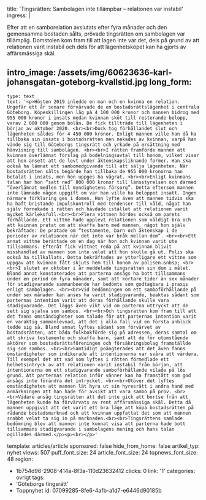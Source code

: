 title: 'Tingsrätten: Sambolagen inte tillämpbar – relationen var instabil'
ingress: |
  <p>Efter att en samborelation avslutats efter fyra månader och den gemensamma bostaden sålts, prövade tingsrätten om sambolagen var tillämplig. Domstolen kom fram till att lagen inte var det, dels på grund av att relationen varit instabil och dels för att lägenhetsköpet kan ha gjorts av affärsmässiga skäl.
  </p>
  
intro_image: /assets/img/60623636-karl-johansgatan-goteborg-kvallstid.jpg
long_form:
  -
    type: text
    text: '<p>Hösten 2019 inledde en man och en kvinna en relation. Ungefär ett år senare förvärvade de en bostadsrättslägenhet i centrala Göteborg. Köpeskillingen låg på 4 100 000 kronor och mannen bidrog med 955 000 kronor i insats medan kvinnan sköt till resterande belopp, varav 2 000 000 genom bolån. De fick tillträde till lägenheten i början av oktober 2020. <br><br>Dock tog förhållandet slut och lägenheten såldes för 4 450 000 kronor. Enligt mannen ville han då ha tillbaka sin insats i bostadsrätten men nekades av kvinnan, varpå han vände sig till Göteborgs tingsrätt och yrkade på ersättning med hänvisning till sambolagen. <br><br>I rätten framförde mannen att kvinnan överlämnat förslag på bodelningsavtal till honom, vilket visar att hon ansett att de levt under äktenskapsliknande former. Han ska också ha lämnat ett sambomedgivande till att sälja lägenheten. När bostadsrätten sålts begärde han tillbaka de 955 000 kronorna han betalat i insats, men hon uppges ha vägrat. <br><br>Enligt kvinnans talan har hon “satt ned” 800 000 kronor till länsstyrelsen och därmed “överlämnat medlen till myndighetens försorg”. Detta eftersom mannen inte lämnade någon uppgift om var han ville ha beloppet insatt. Ingen närmare förklaring ges i domen. Hon lyfte även att mannen tidvis ska ha haft bristande impulskontroll med tendenser till våld, något han själv förnekade i rätten och hävdade istället att relationen varit mycket kärleksfull.<br><br>Flera vittnen hördes också om parets förhållande. Ett vittne hade upplevt relationen som väldigt bra och att kvinnan pratat om att skaffa barn med mannen, något hon själv bekräftade: De pratade om “testamente, barn och äktenskap i de perioder av relationen när det inte var bråk mellan dem”. <br><br>Ett annat vittne berättade om en dag när hon och kvinnan varit ute tillsammans. Efteråt fick vittnet reda på att kvinnan blivit misshandlad av mannen som inte velat att hon skulle gå ut. Polis ska också ha tillkallats. Detta bekräftades av ytterligare ett vittne som uppgav att kvinnan fått skjuts hem till honom av polisen.&nbsp; <br><br>I slutet av oktober i år meddelade tingsrätten sin dom i målet. Bland annat konstaterades att parterna ansågs ha bott tillsammans under en period om fyra månader, samt att kortare tider än sex månader för stadigvarande sammanboende har bedömts som godtagbara i praxis enligt sambolagen. <br><br>Vid bedömningen om ett samboförhållande på under sex månader kan anses ha varit stadigvarande, beaktas sådant som parternas intention varit att deras förhållande skulle vara stadigvarande. Det läggs även vikt vid om parterna uttryckt att de sett sig själva som sambos. <br><br>Och tingsrätten kom fram till att det fanns omständigheter som talade för att parternas intention varit en varaktig sammanlevnad, att det i alla fall vid en första anblick tedde sig så. Bland annat lyftes sådant som förvärvet av bostadsrätten, att båda folkbokförde sig på adressen, deras samtal om att skriva testamente och skaffa barn, samt att de för utomstående aktörer som bostadsrättsföreningen och försäkringsbolag framställde sig som sambos. <br><br>Samtidigt poängterades att det även fanns omständigheter som indikerade att intentionerna var svåra att värdera. Till exempel det att vad som lyftes i rätten förmedlade ett helhetsintryck av att relationen varit instabil från början, att intentionerna om ett stadigvarande samboförhållande vilade på lös grund. Att parternas relation inför vänner kan ha framstått som god ansågs inte förändra det intrycket. <br><br>Utöver det lyftes omständigheten att mannen lät hyra ut sin hyresrätt i andra hand med anmärkningen att han hade för avsikt att vara sambo på prov. <br><br>Vidare ansåg tingsrätten att det inte gick att bortse från att lägenheten kunde ha förvärvats av rent affärsmässiga skäl. Detta då mannen uppgivit att det varit ett bra läge att köpa bostadsrätten på rådande bostadsmarknad och att kvinnan uppfattat det som att mannen snabbt velat ta sig in på marknaden.<br><br>Tingsrättens samlade bedömning blev att mannen inte kunnat visa att parterna hade bott tillsammans stadigvarande i sambolagens mening och hans talan ogillades därmed.</p><p><br></p>'
template: articles/article
sponsored: false
hide_from_home: false
artikel_typ: nyhet
views: 507
puff_font_size: 24
article_font_size: 24
topnews_font_size: 48
region:
  - 1b754d96-2908-414a-8f3a-110d23632412
clicks: 0
link: '1'
categories: ovrigt
tags:
  - 'Göteborgs tingsrätt'
  - Toppnyhet
id: 07099285-8fe6-4afb-a1d7-e6446d90185b
